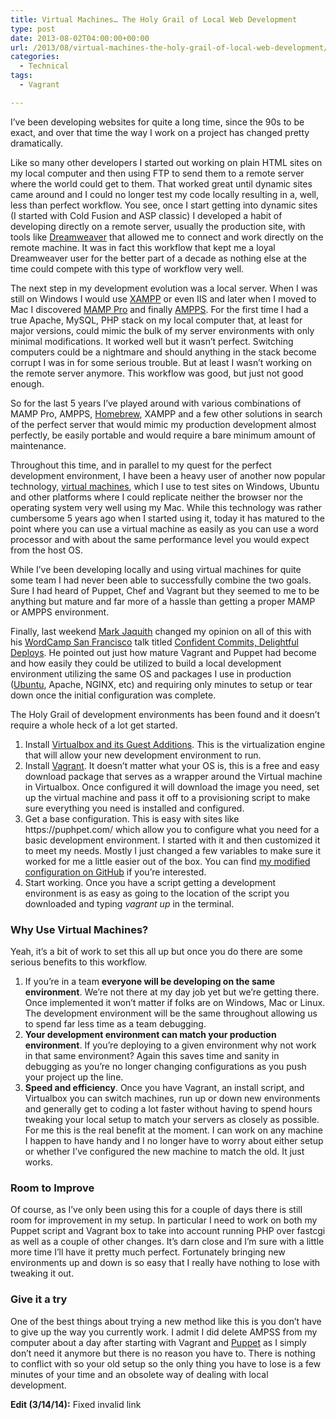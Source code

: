 ```yaml
---
title: Virtual Machines… The Holy Grail of Local Web Development
type: post
date: 2013-08-02T04:00:00+00:00
url: /2013/08/virtual-machines-the-holy-grail-of-local-web-development/
categories:
  - Technical
tags:
  - Vagrant

---
```

I’ve been developing websites for quite a long time, since the 90s to be exact, and over that time the way I work on a project has changed pretty dramatically.

Like so many other developers I started out working on plain HTML sites on my local computer and then using FTP to send them to a remote server where the world could get to them. That worked great until dynamic sites came around and I could no longer test my code locally resulting in a, well, less than perfect workflow. You see, once I start getting into dynamic sites (I started with Cold Fusion and ASP classic) I developed a habit of developing directly on a remote server, usually the production site, with tools like [Dreamweaver][1] that allowed me to connect and work directly on the remote machine. It was in fact this workflow that kept me a loyal Dreamweaver user for the better part of a decade as nothing else at the time could compete with this type of workflow very well.

The next step in my development evolution was a local server. When I was still on Windows I would use [XAMPP][2] or even IIS and later when I moved to Mac I discovered [MAMP Pro][3] and finally [AMPPS][4]. For the first time I had a true Apache, MySQL, PHP stack on my local computer that, at least for major versions, could mimic the bulk of my server environments with only minimal modifications. It worked well but it wasn’t perfect. Switching computers could be a nightmare and should anything in the stack become corrupt I was in for some serious trouble. But at least I wasn’t working on the remote server anymore. This workflow was good, but just not good enough.

So for the last 5 years I’ve played around with various combinations of MAMP Pro, AMPPS, [Homebrew][5], XAMPP and a few other solutions in search of the perfect server that would mimic my production development almost perfectly, be easily portable and would require a bare minimum amount of maintenance.

Throughout this time, and in parallel to my quest for the perfect development environment, I have been a heavy user of another now popular technology, [virtual machines][6], which I use to test sites on Windows, Ubuntu and other platforms where I could replicate neither the browser nor the operating system very well using my Mac. While this technology was rather cumbersome 5 years ago when I started using it, today it has matured to the point where you can use a virtual machine as easily as you can use a word processor and with about the same performance level you would expect from the host OS.

While I’ve been developing locally and using virtual machines for quite some team I had never been able to successfully combine the two goals. Sure I had heard of Puppet, Chef and Vagrant but they seemed to me to be anything but mature and far more of a hassle than getting a proper MAMP or AMPPS environment.

Finally, last weekend [Mark Jaquith][7] changed my opinion on all of this with his [WordCamp San Francisco][8] talk titled [Confident Commits, Delightful Deploys][9]. He pointed out just how mature Vagrant and Puppet had become and how easily they could be utilized to build a local development environment utilizing the same OS and packages I use in production ([Ubuntu][10], Apache, NGINX, etc) and requiring only minutes to setup or tear down once the initial configuration was complete.

The Holy Grail of development environments has been found and it doesn’t require a whole heck of a lot get started.

<ol class="wp-block-list">
  <li>
    Install <a title="Virtualbox" href="http://www.virtualbox.org">Virtualbox and its Guest Additions</a>. This is the virtualization engine that will allow your new development environment to run.
  </li>
  <li>
    Install <a title="Vagrant" href="http://www.vagrantup.com/">Vagrant</a>. It doesn’t matter what your OS is, this is a free and easy download package that serves as a wrapper around the Virtual machine in Virtualbox. Once configured it will download the image you need, set up the virtual machine and pass it off to a provisioning script to make sure everything you need is installed and configured.
  </li>
  <li>
    Get a base configuration. This is easy with sites like https://puphpet.com/ which allow you to configure what you need for a basic development environment. I started with it and then customized it to meet my needs. Mostly I just changed a few variables to make sure it worked for me a little easier out of the box. You can find <a href="https://github.com/ChrisWiegman/primary-vagrant">my modified configuration on GitHub</a> if you’re interested.
  </li>
  <li>
    Start working. Once you have a script getting a development environment is as easy as going to the location of the script you downloaded and typing <em>vagrant up</em> in the terminal.
  </li>
</ol>

### Why Use Virtual Machines?

Yeah, it’s a bit of work to set this all up but once you do there are some serious benefits to this workflow.

<ol class="wp-block-list">
  <li>
    If you’re in a team <strong>everyone will be developing on the same environment</strong>. We’re not there at my day job yet but we’re getting there. Once implemented it won’t matter if folks are on Windows, Mac or Linux. The development environment will be the same throughout allowing us to spend far less time as a team debugging.
  </li>
  <li>
    <strong>Your development environment can match your production environment</strong>. If you’re deploying to a given environment why not work in that same environment? Again this saves time and sanity in debugging as you’re no longer changing configurations as you push your project up the line.
  </li>
  <li>
    <strong>Speed and efficiency</strong>. Once you have Vagrant, an install script, and Virtualbox you can switch machines, run up or down new environments and generally get to coding a lot faster without having to spend hours tweaking your local setup to match your servers as closely as possible. For me this is the real benefit at the moment. I can work on any machine I happen to have handy and I no longer have to worry about either setup or whether I’ve configured the new machine to match the old. It just works.
  </li>
</ol>

### Room to Improve

Of course, as I’ve only been using this for a couple of days there is still room for improvement in my setup. In particular I need to work on both my Puppet script and Vagrant box to take into account running PHP over fastcgi as well as a couple of other changes. It’s darn close and I’m sure with a little more time I’ll have it pretty much perfect. Fortunately bringing new environments up and down is so easy that I really have nothing to lose with tweaking it out.

### Give it a try

One of the best things about trying a new method like this is you don’t have to give up the way you currently work. I admit I did delete AMPSS from my computer about a day after starting with Vagrant and [Puppet][11] as I simply don’t need it anymore but there is no reason you have to. There is nothing to conflict with so your old setup so the only thing you have to lose is a few minutes of your time and an obsolete way of dealing with local development.

**Edit (3/14/14):** Fixed invalid link

 [1]: http://www.adobe.com/products/dreamweaver.html "Adobe Dreamweaver"
 [2]: https://www.apachefriends.org
 [3]: http://www.mamp.info/en/mamp-pro/ "MAMP Pro"
 [4]: http://www.ampps.com/ "Softaculous AMPPS"
 [5]: http://brew.sh/ "Homebrew"
 [6]: http://en.wikipedia.org/wiki/Virtual_machine "Virtual Machines on Wikipedia"
 [7]: http://markjaquith.wordpress.com/ "Mark Jaquith on WordPress"
 [8]: http://sf.wordcamp.org "WordCamp San Francisco"
 [9]: http://wordpress.tv/2013/07/28/mark-jaquith-confident-commits-delightful-deploys-2/ "Watch Mark's WordCamp talk"
 [10]: http://www.ubuntu.com/ "Ubuntu"
 [11]: http://puppetlabs.com/ "Puppet Labs"